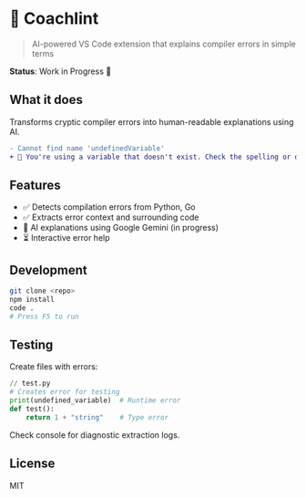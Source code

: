 # 🤖 Coachlint

> AI-powered VS Code extension that explains compiler errors in simple terms

**Status**: Work in Progress 🚧

## What it does

Transforms cryptic compiler errors into human-readable explanations using AI.

```diff
- Cannot find name 'undefinedVariable'
+ 🤖 You're using a variable that doesn't exist. Check the spelling or declare it first.
```

## Features

- ✅ Detects compilation errors from Python, Go 
- ✅ Extracts error context and surrounding code
- 🔄 AI explanations using Google Gemini (in progress)
- ⏳ Interactive error help

## Development

```bash
git clone <repo>
npm install
code .
# Press F5 to run
```

## Testing

Create files with errors:
```python
// test.py
# Creates error for testing
print(undefined_variable)  # Runtime error
def test():
    return 1 + "string"    # Type error
```

Check console for diagnostic extraction logs.

## License

MIT
